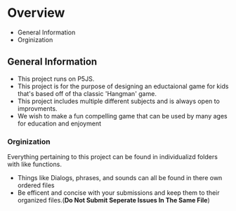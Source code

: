 # Overview

- General Information
- Orginization


## General Information 
- This project runs on P5JS.
- This project is for the purpose of designing an eductaional game for kids that's based off of tha classic 'Hangman' game. 
- This project includes multiple different subjects and is always open to improvments.
- We wish to make a fun compelling game that can be used by many ages for education and enjoyment 


### Orginization 
Everything pertaining to this project can be found in individualizd folders with like functions.

- Things like Dialogs, phrases, and sounds can all be found in there own ordered files
- Be efficent and concise with your submissions and keep them to their organized files.(**Do Not Submit Seperate Issues In The Same File**)
